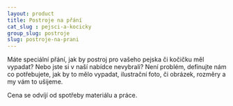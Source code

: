 ```yaml
---
layout: product
title: Postroje na přání
cat_slug : pejsci-a-kocicky
group_slug: postroje
slug: postroje-na-prani
---
```


Máte speciální přání, jak by postroj pro vašeho pejska či kočičku měl vypadat? Nebo jste si v naší nabídce nevybrali? Není problém, definujte nám co potřebujete, jak by to mělo vypadat, ilustrační foto, či obrázek, rozměry a my vám to ušijeme.

Cena se odvíjí od spotřeby materiálu a práce.

